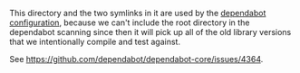 This directory and the two symlinks in it are used by the
[dependabot configuration](../.github/dependabot.yml), because we can't include the root directory
in the dependabot scanning since then it will pick up all of the old library versions that we
intentionally compile and test against.

See https://github.com/dependabot/dependabot-core/issues/4364.

